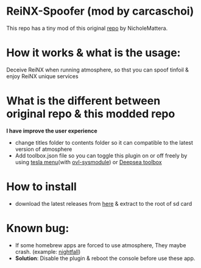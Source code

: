 # ReiNX-Spoofer (mod by carcaschoi)
This repo has a tiny mod of this original [repo](https://git.nicholemattera.com/NicholeMattera/ReiNX-Spoofer) by NicholeMattera.

# How it works & what is the usage:
Deceive ReiNX when running atmosphere, so thst you can spoof tinfoil & enjoy ReiNX unique services

# What is the different between original repo & this modded repo
**I have improve the user experience**
* change titles folder to contents folder so it can compatible to the latest version of atmosphere
* Add toolbox.json file so you can toggle this plugin on or off freely by using [tesla menu](https://github.com/WerWolv/Tesla-Menu/)(with [ovl-sysmodule](https://github.com/WerWolv/ovl-sysmodules)) or [Deepsea toolbox](https://github.com/Team-Neptune/DeepSea-Toolbox)

# How to install
* download the latest releases from [here](https://github.com/carcaschoi/ReiNX-Spoofer/releases/latest) & extract to the root of sd card

# Known bug:
* If some homebrew apps are forced to use atmosphere, They maybe crash. (example: [nightfall](https://github.com/D3fau4/NightFall))
* **Solution**: Disable the plugin & reboot the console before use these app.

